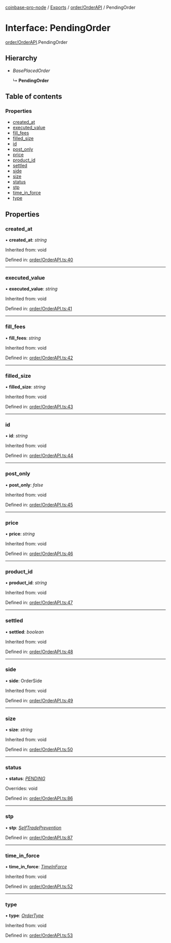 [coinbase-pro-node](../README.md) / [Exports](../modules.md) / [order/OrderAPI](../modules/order_orderapi.md) / PendingOrder

# Interface: PendingOrder

[order/OrderAPI](../modules/order_orderapi.md).PendingOrder

## Hierarchy

- _BasePlacedOrder_

  ↳ **PendingOrder**

## Table of contents

### Properties

- [created_at](order_orderapi.pendingorder.md#created_at)
- [executed_value](order_orderapi.pendingorder.md#executed_value)
- [fill_fees](order_orderapi.pendingorder.md#fill_fees)
- [filled_size](order_orderapi.pendingorder.md#filled_size)
- [id](order_orderapi.pendingorder.md#id)
- [post_only](order_orderapi.pendingorder.md#post_only)
- [price](order_orderapi.pendingorder.md#price)
- [product_id](order_orderapi.pendingorder.md#product_id)
- [settled](order_orderapi.pendingorder.md#settled)
- [side](order_orderapi.pendingorder.md#side)
- [size](order_orderapi.pendingorder.md#size)
- [status](order_orderapi.pendingorder.md#status)
- [stp](order_orderapi.pendingorder.md#stp)
- [time_in_force](order_orderapi.pendingorder.md#time_in_force)
- [type](order_orderapi.pendingorder.md#type)

## Properties

### created_at

• **created_at**: _string_

Inherited from: void

Defined in: [order/OrderAPI.ts:40](https://github.com/bennycode/coinbase-pro-node/blob/3a89239/src/order/OrderAPI.ts#L40)

---

### executed_value

• **executed_value**: _string_

Inherited from: void

Defined in: [order/OrderAPI.ts:41](https://github.com/bennycode/coinbase-pro-node/blob/3a89239/src/order/OrderAPI.ts#L41)

---

### fill_fees

• **fill_fees**: _string_

Inherited from: void

Defined in: [order/OrderAPI.ts:42](https://github.com/bennycode/coinbase-pro-node/blob/3a89239/src/order/OrderAPI.ts#L42)

---

### filled_size

• **filled_size**: _string_

Inherited from: void

Defined in: [order/OrderAPI.ts:43](https://github.com/bennycode/coinbase-pro-node/blob/3a89239/src/order/OrderAPI.ts#L43)

---

### id

• **id**: _string_

Inherited from: void

Defined in: [order/OrderAPI.ts:44](https://github.com/bennycode/coinbase-pro-node/blob/3a89239/src/order/OrderAPI.ts#L44)

---

### post_only

• **post_only**: _false_

Inherited from: void

Defined in: [order/OrderAPI.ts:45](https://github.com/bennycode/coinbase-pro-node/blob/3a89239/src/order/OrderAPI.ts#L45)

---

### price

• **price**: _string_

Inherited from: void

Defined in: [order/OrderAPI.ts:46](https://github.com/bennycode/coinbase-pro-node/blob/3a89239/src/order/OrderAPI.ts#L46)

---

### product_id

• **product_id**: _string_

Inherited from: void

Defined in: [order/OrderAPI.ts:47](https://github.com/bennycode/coinbase-pro-node/blob/3a89239/src/order/OrderAPI.ts#L47)

---

### settled

• **settled**: _boolean_

Inherited from: void

Defined in: [order/OrderAPI.ts:48](https://github.com/bennycode/coinbase-pro-node/blob/3a89239/src/order/OrderAPI.ts#L48)

---

### side

• **side**: OrderSide

Inherited from: void

Defined in: [order/OrderAPI.ts:49](https://github.com/bennycode/coinbase-pro-node/blob/3a89239/src/order/OrderAPI.ts#L49)

---

### size

• **size**: _string_

Inherited from: void

Defined in: [order/OrderAPI.ts:50](https://github.com/bennycode/coinbase-pro-node/blob/3a89239/src/order/OrderAPI.ts#L50)

---

### status

• **status**: [_PENDING_](../enums/order_orderapi.orderstatus.md#pending)

Overrides: void

Defined in: [order/OrderAPI.ts:86](https://github.com/bennycode/coinbase-pro-node/blob/3a89239/src/order/OrderAPI.ts#L86)

---

### stp

• **stp**: [_SelfTradePrevention_](../enums/order_orderapi.selftradeprevention.md)

Defined in: [order/OrderAPI.ts:87](https://github.com/bennycode/coinbase-pro-node/blob/3a89239/src/order/OrderAPI.ts#L87)

---

### time_in_force

• **time_in_force**: [_TimeInForce_](../enums/order_orderapi.timeinforce.md)

Inherited from: void

Defined in: [order/OrderAPI.ts:52](https://github.com/bennycode/coinbase-pro-node/blob/3a89239/src/order/OrderAPI.ts#L52)

---

### type

• **type**: [_OrderType_](../enums/order_orderapi.ordertype.md)

Inherited from: void

Defined in: [order/OrderAPI.ts:53](https://github.com/bennycode/coinbase-pro-node/blob/3a89239/src/order/OrderAPI.ts#L53)
